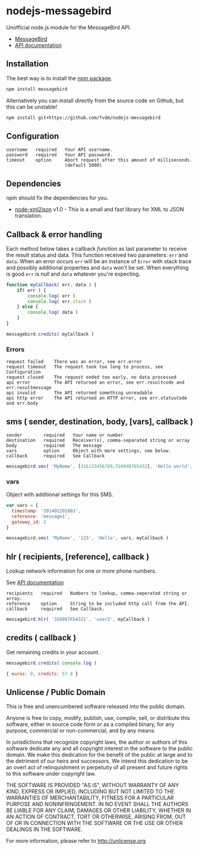 nodejs-messagebird
==================

Unofficial node.js module for the MessageBird API.

* [MessageBird](https://www.messagebird.com/)
* [API documentation](https://www.messagebird.com/download/technical_documentation_nl.pdf)



Installation
------------

The best way is to install the [npm package](https://npmjs.org/package/messagebird).

```bash
npm install messagebird
```

Alternatively you can install directly from the source code on Github, but this can be unstable!

```bash
npm install git+https://github.com/fvdm/nodejs-messagebird
```


Configuration
-------------

```
username   required   Your API username.
password   required   Your API password.
timeout    option     Abort request after this amount of milliseconds.
                      (default 5000)
```


Dependencies
------------

npm should fix the dependencies for you.

* [node-xml2json](https://npmjs.org/package/node-xml2json) v1.0 - This is a small and fast library for XML to JSON translation.


Callback & error handling
-------------------------

Each method below takes a callback _function_ as last parameter to receive the result status and data. This function received two parameters: `err` and `data`. When an error occurs `err` will be an instance of `Error` with stack trace and possibly additional properties and `data` won't be set. When everything is good `err` is _null_ and `data` whatever you're expecting.

```js
function myCallback( err, data ) {
	if( err ) {
		console.log( err )
		console.log( err.stack )
	} else {
		console.log( data )
	}
}

messagebird.credits( myCallback )
```

### Errors

```
request failed    There was an error, see err.error
request timeout   The request took too long to process, see Configuration
request closed    The request ended too early, no data processed
api error         The API returned an error, see err.resultcode and err.resultmessage
api invalid       The API returned something unreadable
api http error    The API returned an HTTP error, see err.statusCode and err.body
```


sms ( sender, destination, body, [vars], callback )
---------------------------------------------------

```
sender        required   Your name or number
destination   required   Receiver(s), comma-separated string or array
body          required   The message
vars          option     Object with more settings, see below.
callback      required   See Callback
```

```js
messagebird.sms( 'MyName', [316123456789,316098765432], 'Hello world', myCallback )
```


### vars

Object with additional settings for this SMS.

```js
var vars = {
  timestamp: '201401201803',
  reference: 'message1',
  gateway_id: 2
}

messagebird.sms( 'MyName', '123', 'Hello', vars, myCallback ) 
```


hlr ( recipients, [reference], callback )
-----------------------------------------

Lookup network information for one or more phone numbers.

See [API documentation](https://www.messagebird.com/download/technical_documentation_nl.pdf)

```
recipients   required   Numbers to lookup, comma-seperated string or array.
reference    option     String to be included http call from the API.
callback     required   See Callback.
```

```js
messagebird.hlr( '316987654321', 'user2', myCallback )
```


credits ( callback )
--------------------

Get remaining credits in your account.

```js
messagebird.credits( console.log )
```

```js
{ euros: 0, credits: 57.8 }
```


Unlicense / Public Domain
-------------------------

This is free and unencumbered software released into the public domain.

Anyone is free to copy, modify, publish, use, compile, sell, or
distribute this software, either in source code form or as a compiled
binary, for any purpose, commercial or non-commercial, and by any
means.

In jurisdictions that recognize copyright laws, the author or authors
of this software dedicate any and all copyright interest in the
software to the public domain. We make this dedication for the benefit
of the public at large and to the detriment of our heirs and
successors. We intend this dedication to be an overt act of
relinquishment in perpetuity of all present and future rights to this
software under copyright law.

THE SOFTWARE IS PROVIDED "AS IS", WITHOUT WARRANTY OF ANY KIND,
EXPRESS OR IMPLIED, INCLUDING BUT NOT LIMITED TO THE WARRANTIES OF
MERCHANTABILITY, FITNESS FOR A PARTICULAR PURPOSE AND NONINFRINGEMENT.
IN NO EVENT SHALL THE AUTHORS BE LIABLE FOR ANY CLAIM, DAMAGES OR
OTHER LIABILITY, WHETHER IN AN ACTION OF CONTRACT, TORT OR OTHERWISE,
ARISING FROM, OUT OF OR IN CONNECTION WITH THE SOFTWARE OR THE USE OR
OTHER DEALINGS IN THE SOFTWARE.

For more information, please refer to <http://unlicense.org>
